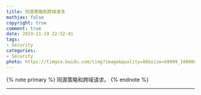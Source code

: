 ```yaml
---
title: 同源策略和跨域请求
mathjax: false
copyright: true
comment: true
date: 2019-11-19 22:52:41
tags:
- Security
categories:
- Security
photo: https://timgsa.baidu.com/timg?image&quality=80&size=b9999_10000&sec=1574836869&di=cead8c99eee34db4cabe077c7b2dbf07&imgtype=jpg&er=1&src=http%3A%2F%2Fpic1.win4000.com%2Fwallpaper%2F2018-11-12%2F5be8d506032ad.jpg
---
```


{% note primary %}
同源策略和跨域请求。
{% endnote %}

<!-- more -->

---